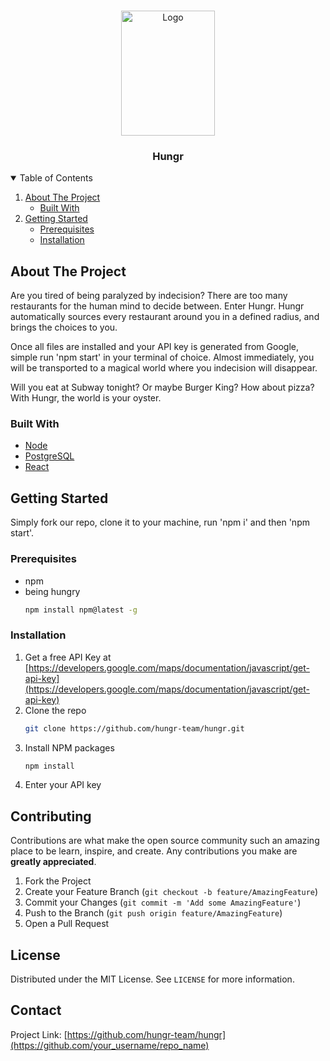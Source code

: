 
<!-- PROJECT LOGO -->
<br />
<p align="center">
  <a href="https://github.com/hungr-team/hungr">
    <img src="https://user-images.githubusercontent.com/73081204/129232189-3ae5915e-3f57-4711-b0ff-fd912d24b34b.png" alt="Logo" width="150" height="200">
  </a>

  <h3 align="center">Hungr</h3>


<!-- TABLE OF CONTENTS -->
<details open="open">
  <summary>Table of Contents</summary>
  <ol>
    <li>
      <a href="#about-the-project">About The Project</a>
      <ul>
        <li><a href="#built-with">Built With</a></li>
      </ul>
    </li>
    <li>
      <a href="#getting-started">Getting Started</a>
      <ul>
        <li><a href="#prerequisites">Prerequisites</a></li>
        <li><a href="#installation">Installation</a></li>
      </ul>
    </li>
    
    
 
    
  </ol>
</details>



<!-- ABOUT THE PROJECT -->
## About The Project

Are you tired of being paralyzed by indecision? There are too many restaurants for the human mind to decide between. Enter Hungr. Hungr automatically sources every restaurant around you in a defined radius, and brings the choices to you. 

Once all files are installed and your API key is generated from Google, simple run 'npm start' in your terminal of choice. Almost immediately, you will be transported to a magical world where you indecision will disappear. 

Will you eat at Subway tonight? Or maybe Burger King? How about pizza? With Hungr, the world is your oyster.

### Built With

* [Node](https://nodejs.org/en/)
* [PostgreSQL](https://www.elephantsql.com/)
* [React](https://reactjs.org/)



<!-- GETTING STARTED -->
## Getting Started

Simply fork our repo, clone it to your machine, run 'npm i' and then 'npm start'.

### Prerequisites


* npm
* being hungry
  ```sh
  npm install npm@latest -g
  ```

### Installation

1. Get a free API Key at [https://developers.google.com/maps/documentation/javascript/get-api-key](https://developers.google.com/maps/documentation/javascript/get-api-key)
2. Clone the repo
   ```sh
   git clone https://github.com/hungr-team/hungr.git
   ```
3. Install NPM packages
   ```sh
   npm install
   ```
4. Enter your API key

<!-- CONTRIBUTING -->
## Contributing

Contributions are what make the open source community such an amazing place to be learn, inspire, and create. Any contributions you make are **greatly appreciated**.

1. Fork the Project
2. Create your Feature Branch (`git checkout -b feature/AmazingFeature`)
3. Commit your Changes (`git commit -m 'Add some AmazingFeature'`)
4. Push to the Branch (`git push origin feature/AmazingFeature`)
5. Open a Pull Request



<!-- LICENSE -->
## License

Distributed under the MIT License. See `LICENSE` for more information.



<!-- CONTACT -->
## Contact

Project Link: [https://github.com/hungr-team/hungr](https://github.com/your_username/repo_name)
